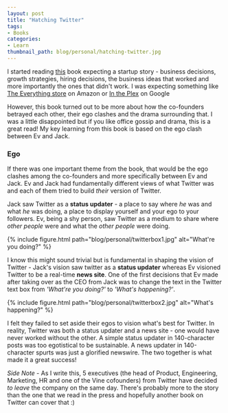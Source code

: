 ```yaml
---
layout: post
title: "Hatching Twitter"
tags:
- Books
categories:
- Learn
thumbnail_path: blog/personal/hatching-twitter.jpg
---
```


I started reading [this](www.amazon.com/Hatching-Twitter-Story-Friendship-Betrayal/dp/1591847087/ref=sr_1_1) book expecting a startup story - business decisions, growth strategies, hiring decisions, the business ideas that worked and more importantly the ones that didn't work. I was expecting something like [The Everything store](www.amazon.com/Everything-Store-Jeff-Bezos-Amazon/dp/0316219282/ref=sr_1_1) on Amazon or [In the Plex](www.amazon.com/Plex-Google-Thinks-Works-Shapes/dp/1416596585/ref=sr_1_1) on Google

However, this book turned out to be more about  how the co-founders betrayed each other, their ego clashes and the drama surrounding that. I was a little disappointed but if you like office gossip and drama, this is a great read! My key learning from this book is based on the ego clash between Ev and Jack.

### Ego

If there was one important theme from the book, that would be the ego clashes among the co-founders and more specifically between Ev and Jack. Ev and Jack had fundamentally different views of what Twitter was and each of them tried to build *their* version of Twitter.

Jack saw Twitter as a **status updater** - a place to say where *he* was and what *he* was doing, a place to display yourself and your ego to your followers. Ev, being a shy person, saw Twitter as a medium to share where *other people* were and what the *other people* were doing.

{% include figure.html path="blog/personal/twitterbox1.jpg" alt="What're you doing?" %}

I know this might sound trivial but is fundamental in shaping the vision of Twitter - Jack's vision saw twitter as a **status updater** whereas Ev visioned Twitter to be a real-time **news site**. One of the first decisions that Ev made after taking over as the CEO from Jack was to change the text in the Twitter text box from *'What're you doing?'* to *'What's happening?'*.

{% include figure.html path="blog/personal/twitterbox2.jpg" alt="What's happening?" %}

I felt they failed to set aside their egos to vision what's best for Twitter. In reality, Twitter was both a status updater and a news site - one would have never worked without the other. A simple status updater in 140-character posts was too egotistical to be sustainable. A news updater in 140-character spurts was just a glorified newswire. The two together is what made it a great success!

*Side Note* - As I write this, 5 executives (the head of Product, Engineering, Marketing, HR and one of the Vine cofounders) from Twitter have decided *to leave* the company on the same day. There's probably more to the story than the one that we read in the press and hopefully another book on Twitter can cover that :)